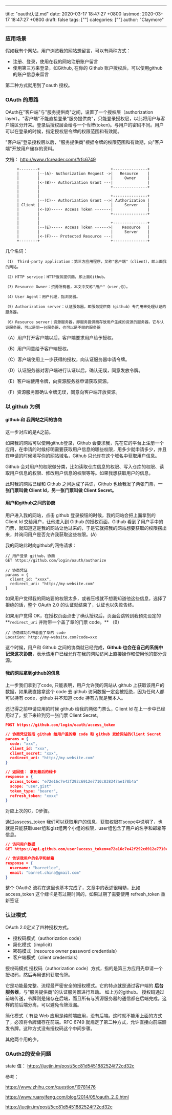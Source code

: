 
---
title: "oauth认证.md"
date: 2020-03-17 18:47:27 +0800
lastmod: 2020-03-17 18:47:27 +0800
draft: false
tags: [""]
categories: [""]
author: "Claymore"

---
### 应用场景

假如我有个网站，用户浏览我的网站想留言，可以有两种方式：

* 注册、登录，使用在我的网站注册账户留言
* 使用第三方来登录，如Github, 在你的 GIthub 账户授权后，可以使用github的账户信息来留言



第二种方式就用到了oauth 授权。



### OAuth 的思路

OAuth在"客户端"与"服务提供商"之间，设置了一个授权层（authorization layer）。"客户端"不能直接登录"服务提供商"，只能登录授权层，以此将用户与客户端区分开来。登录后授权层会给与一个令牌(token)。与用户的密码不同。用户可以在登录的时候，指定授权层令牌的权限范围和有效期。

"客户端"登录授权层以后，"服务提供商"根据令牌的权限范围和有效期，向"客户端"开放用户储存的资料。

文档： http://www.rfcreader.com/#rfc6749 

```
     +--------+                               +---------------+
     |        |--(A)- Authorization Request ->|   Resource    |
     |        |                               |     Owner     |
     |        |<-(B)-- Authorization Grant ---|               |
     |        |                               +---------------+
     |        |
     |        |                               +---------------+
     |        |--(C)-- Authorization Grant -->| Authorization |
     | Client |                               |     Server    |
     |        |<-(D)----- Access Token -------|               |
     |        |                               +---------------+
     |        |
     |        |                               +---------------+
     |        |--(E)----- Access Token ------>|    Resource   |
     |        |                               |     Server    |
     |        |<-(F)--- Protected Resource ---|               |
     +--------+                               +---------------+
```

几个名词：

```
（1） Third-party application：第三方应用程序，又称"客户端"（client），即上面我的网站。

（2）HTTP service：HTTP服务提供商，即上面Github。

（3）Resource Owner：资源所有者，本文中又称"用户"（user,你）。

（4）User Agent：用户代理，指浏览器。

（5）Authorization server：认证服务器，即服务提供商（github）专门用来处理认证的服务器。

（6）Resource server：资源服务器，即服务提供商存放用户生成的资源的服务器。它与认证服务器，可以是同一台服务器，也可以是不同的服务器
```

（A）用户打开客户端以后，客户端要求用户给予授权。

（B）用户同意给予客户端授权。

（C）客户端使用上一步获得的授权，向认证服务器申请令牌。

（D）认证服务器对客户端进行认证以后，确认无误，同意发放令牌。

（E）客户端使用令牌，向资源服务器申请获取资源。

（F）资源服务器确认令牌无误，同意向客户端开放资源。



### 以 github 为例

#### github 和 我网站之间的协商

这一步对应的是A之前。

如果我的网站可以使用github登录，Github 会要求我，先在它的平台上注册一个应用，在申请的时候标明需要获取用户信息的哪些权限，用多少就申请多少，并且在申请的时候填写你的网站域名，Github 只允许在这个域名中获取用户信息。

Github 会对用户的权限做分类，比如读取仓库信息的权限、写入仓库的权限、读取用户信息的权限、修改用户信息的权限等等。如果我想获取用户的信息，

此时我的网站已经和 Github 之间达成了共识，Github 也给我发了两张门票，**一张门票叫做 Client Id，另一张门票叫做 Client Secret。**



#### 用户和github之间的协商

用户进入我的网站，点击 github 登录按钮的时候，我的网站会把上面拿到的 Client Id 交给用户，让他进入到 Github 的授权页面，Github 看到了用户手中的门票，就知道这是我的网站让他过来的，于是它就把我的网站想要获取的权限摆出来，并询问用户是否允许我获取这些权限。(A)

我的网站此时向github的网络请求：

```
// 用户登录 github，协商
GET https://github.com/login/oauth/authorize

// 协商凭证
params = {
  client_id: "xxxx",
  redirect_uri: "http://my-website.com"
}
```

如果用户觉得我的网站要的权限太多，或者压根就不想我知道他这些信息，选择了拒绝的话，整个 OAuth 2.0 的认证就结束了，认证也以失败告终。

如果用户觉得 OK，在授权页面点击了确认授权后，页面会跳转到我预先设定的**`redirect_uri` 并附带一个盖了章的门票 code。** （B）

```
// 协商成功后带着盖了章的 code
Location: http://my-website.com?code=xxx
```

这个时候，用户和 Github 之间的协商就已经完成，**Github 也会在自己的系统中记录这次协商**，表示该用户已经允许在我的网站访问上直接操作和使用他的部分资源。



#### 我的网站拿到github的信息

上一步我们拿到了code, 只能表明，用户允许我的网站从 github 上获取该用户的数据，如果我直接拿这个 code 去 github 访问数据一定会被拒绝，因为任何人都可以持有 code，github 并不知道 code 持有方就是我本人。

还记得之前申请应用的时候 github 给我的两张门票么，Client Id 在上一步中已经用过了，接下来轮到另一张门票 Client Secret。

```json
POST https://github.com/login/oauth/access_token

// 协商凭证包括 github 给用户盖的章 code 和 github 发给网站的Client Secret
params = {
  code: "xxx",
  client_id: "xxx",
  client_secret: "xxx",
  redirect_uri: "http://my-website.com"
}

// 返回值： 拿到最后的绿卡
response = {
  access_token: "e72e16c7e42f292c6912e7710c838347ae178b4a"
  scope: "user,gist"
  token_type: "bearer",
  refresh_token: "xxxx"
}
```

对应上次的C，D步骤。

通过asscess_token 我们可以获取用户的信息，获取权限在scope中说明了，也就是只能获取user组和gist组两个小组的权限，user组包含了用户的名字和邮箱等信息。

```json
// 访问用户数据
GET https://api.github.com/user?access_token=e72e16c7e42f292c6912e7710c838347ae178b4a

// 告诉我用户的名字和邮箱
response = {
  username: "barretlee",
  email: "barret.china@gmail.com"
}
```

整个 OAuth2 流程在这里也基本完成了，文章中的表述很粗糙，比如 access_token 这个绿卡是有过期时间的，如果过期了需要使用 refresh_token 重新签证



### 认证模式

OAuth 2.0定义了四种授权方式。

- 授权码模式（authorization code）
- 简化模式（implicit）
- 密码模式（resource owner password credentials）
- 客户端模式（client credentials）

授权码模式
授权码（authorization code）方式，指的是第三方应用先申请一个授权码，然后再用该码获取令牌。

它是功能最完整、流程最严密安全的授权模式。它的特点就是通过客户端的 **后台服务器**，与"服务提供商"的认证服务器进行互动。 如上方的github。
授权码通过前端传送，令牌则是储存在后端，而且所有与资源服务器的通信都在后端完成。这样的前后端分离，可以避免令牌泄漏。 



简化模式（
有些 Web 应用是纯前端应用，没有后端。这时就不能用上面的方式了，必须将令牌储存在前端。RFC 6749 就规定了第二种方式，允许直接向前端颁发令牌。这种方式没有授权码这个中间步骤。

其他两个用的少。



### OAuth2的安全问题

state 值： https://juejin.im/post/5cc81d5451882524f72cd32c 




参考： 

https://www.zhihu.com/question/19781476 

 https://www.ruanyifeng.com/blog/2014/05/oauth_2_0.html 

 https://juejin.im/post/5cc81d5451882524f72cd32c 